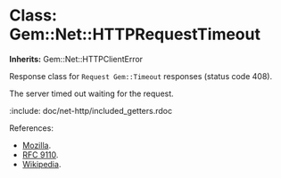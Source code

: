 # Class: Gem::Net::HTTPRequestTimeout
**Inherits:** Gem::Net::HTTPClientError
    

Response class for `Request Gem::Timeout` responses (status code 408).

The server timed out waiting for the request.

:include: doc/net-http/included_getters.rdoc

References:

*   [Mozilla](https://developer.mozilla.org/en-US/docs/Web/HTTP/Status/408).
*   [RFC
    9110](https://www.rfc-editor.org/rfc/rfc9110.html#name-408-request-timeout
    ).
*   [Wikipedia](https://en.wikipedia.org/wiki/List_of_HTTP_status_codes#408).



